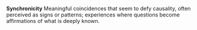 **Synchronicity** Meaningful coincidences that seem to defy causality, often perceived as signs or patterns; experiences where questions become affirmations of what is deeply known.